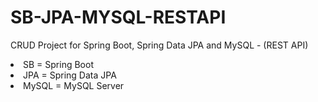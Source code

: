 # SB-JPA-MYSQL-RESTAPI
<p>CRUD Project for Spring Boot, Spring Data JPA and MySQL - (REST API)</p>
<li>SB = Spring Boot</li>
<li>JPA = Spring Data JPA</li>
<li>MySQL = MySQL Server</li>
